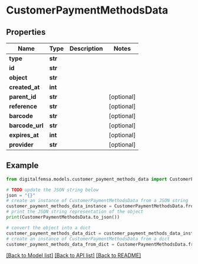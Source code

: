 # CustomerPaymentMethodsData


## Properties

Name | Type | Description | Notes
------------ | ------------- | ------------- | -------------
**type** | **str** |  | 
**id** | **str** |  | 
**object** | **str** |  | 
**created_at** | **int** |  | 
**parent_id** | **str** |  | [optional] 
**reference** | **str** |  | [optional] 
**barcode** | **str** |  | [optional] 
**barcode_url** | **str** |  | [optional] 
**expires_at** | **int** |  | [optional] 
**provider** | **str** |  | [optional] 

## Example

```python
from digitalfemsa.models.customer_payment_methods_data import CustomerPaymentMethodsData

# TODO update the JSON string below
json = "{}"
# create an instance of CustomerPaymentMethodsData from a JSON string
customer_payment_methods_data_instance = CustomerPaymentMethodsData.from_json(json)
# print the JSON string representation of the object
print(CustomerPaymentMethodsData.to_json())

# convert the object into a dict
customer_payment_methods_data_dict = customer_payment_methods_data_instance.to_dict()
# create an instance of CustomerPaymentMethodsData from a dict
customer_payment_methods_data_from_dict = CustomerPaymentMethodsData.from_dict(customer_payment_methods_data_dict)
```
[[Back to Model list]](../README.md#documentation-for-models) [[Back to API list]](../README.md#documentation-for-api-endpoints) [[Back to README]](../README.md)


